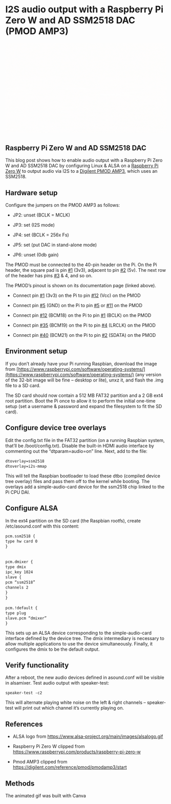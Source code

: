 # I2S audio output with a Raspberry Pi Zero W and AD SSM2518 DAC (PMOD AMP3)

![fragments_sans_centennial_animated](fragments_sans_centennial_animated.gif)

## Raspberry Pi Zero W and AD SSM2518 DAC

This blog post shows how to enable audio output with a Raspberry Pi Zero W and AD SSM2518 DAC by configuring Linux & ALSA on a [<u><span>Raspberry Pi Zero W</span></u>](https://www.raspberrypi.com/products/raspberry-pi-zero-w/) to output audio via I2S to a [<u><span>Digilent PMOD AMP3</span></u>](https://digilent.com/reference/pmod/pmodamp3/start), which uses an SSM2518.

## Hardware setup

Configure the jumpers on the PMOD AMP3 as follows:

-   JP2: unset (BCLK = MCLK)
    
-   JP3: set (I2S mode)
    
-   JP4: set (BCLK = 256x Fs)
    
-   JP5: set (put DAC in stand-alone mode)
    
-   JP6: unset (0db gain)
    

The PMOD must be connected to the 40-pin header on the Pi. On the Pi header, the square pad is pin [#1](https://www.centennialsoftwaresolutions.com/blog/hashtags/1) (3v3), adjacent to pin [#2](https://www.centennialsoftwaresolutions.com/blog/hashtags/2) (5v). The next row of the header has pins [#3](https://www.centennialsoftwaresolutions.com/blog/hashtags/3) & 4, and so on.

The PMOD’s pinout is shown on its documentation page (linked above).

-   Connect pin [#1](https://www.centennialsoftwaresolutions.com/blog/hashtags/1) (3v3) on the Pi to pin [#12](https://www.centennialsoftwaresolutions.com/blog/hashtags/12) (Vcc) on the PMOD
    
-   Connect pin [#5](https://www.centennialsoftwaresolutions.com/blog/hashtags/5) (GND) on the Pi to pin [#5](https://www.centennialsoftwaresolutions.com/blog/hashtags/5) or [#11](https://www.centennialsoftwaresolutions.com/blog/hashtags/11) on the PMOD
    
-   Connect pin [#12](https://www.centennialsoftwaresolutions.com/blog/hashtags/12) (BCM18) on the Pi to pin [#1](https://www.centennialsoftwaresolutions.com/blog/hashtags/1) (BCLK) on the PMOD
    
-   Connect pin [#35](https://www.centennialsoftwaresolutions.com/blog/hashtags/35) (BCM19) on the Pi to pin [#4](https://www.centennialsoftwaresolutions.com/blog/hashtags/4) (LRCLK) on the PMOD
    
-   Connect pin [#40](https://www.centennialsoftwaresolutions.com/blog/hashtags/40) (BCM21) on the Pi to pin [#2](https://www.centennialsoftwaresolutions.com/blog/hashtags/2) (SDATA) on the PMOD
    

## Environment setup

If you don’t already have your Pi running Raspbian, download the image from [https://www.raspberrypi.com/software/operating-systems/](https://www.raspberrypi.com/software/operating-systems/) (any version of the 32-bit image will be fine – desktop or lite), unxz it, and flash the .img file to a SD card.

The SD card should now contain a 512 MB FAT32 partition and a 2 GB ext4 root partition. Boot the Pi once to allow it to perform the initial one-time setup (set a username & password and expand the filesystem to fit the SD card).

## Configure device tree overlays

Edit the config.txt file in the FAT32 partition (on a running Raspbian system, that’ll be /boot/config.txt). Disable the built-in HDMI audio interface by commenting out the “dtparam=audio=on” line. Next, add to the file:

```
dtoverlay=ssm2518
dtoverlay=i2s-mmap
```

This will tell the Raspbian bootloader to load these dtbo (compiled device tree overlay) files and pass them off to the kernel while booting. The overlays add a simple-audio-card device for the ssm2518 chip linked to the Pi CPU DAI.

## Configure ALSA

In the ext4 partition on the SD card (the Raspbian rootfs), create /etc/asound.conf with this content:

```
pcm.ssm2518 {
type hw card 0
}


pcm.dmixer {
type dmix
ipc_key 1024
slave {
pcm “ssm2518”
channels 2
}
}

pcm.!default {
type plug
slave.pcm “dmixer”
}
```

This sets up an ALSA device corresponding to the simple-audio-card interface defined by the device tree. The dmix intermediary is necessary to allow multiple applications to use the device simultaneously. Finally, it configures the dmix to be the default output.

## Verify functionality

After a reboot, the new audio devices defined in asound.conf will be visible in alsamixer. Test audio output with speaker-test:

```
speaker-test -c2
```

This will alternate playing white noise on the left & right channels – speaker-test will print out which channel it’s currently playing on.

## References

-   ALSA logo from [<u><span>https://www.alsa-project.org/main/images/alsalogo.gif</span></u>](https://www.alsa-project.org/main/images/alsalogo.gif)
    
-   Raspberry Pi Zero W clipped from [<u><span>https://www.raspberrypi.com/products/raspberry-pi-zero-w</span></u>](https://www.raspberrypi.com/products/raspberry-pi-zero-w/)
    
-   Pmod AMP3 clipped from [<u><span>https://digilent.com/reference/pmod/pmodamp3/start</span></u>](https://digilent.com/reference/pmod/pmodamp3/start)
    

## Methods

The animated gif was built with Canva
